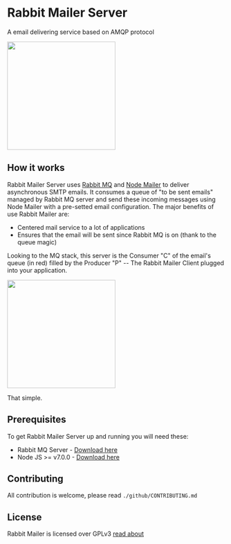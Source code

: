 # Rabbit Mailer Server
A email delivering service based on AMQP protocol

<img src="https://i.imgur.com/BTdctAa.png" width="250">

## How it works

Rabbit Mailer Server uses [Rabbit MQ](https://www.rabbitmq.com) and [Node Mailer](https://nodemailer.com/) to deliver asynchronous SMTP 
emails. It consumes a queue of "to be sent emails" managed by Rabbit MQ server and send these incoming messages using Node Mailer with a 
pre-setted email configuration. The major benefits of use Rabbit Mailer are:

- Centered mail service to a lot of applications
- Ensures that the email will be sent since Rabbit MQ is on (thank to the queue magic)

Looking to the MQ stack, this server is the Consumer "C" of the email's queue (in red) filled by the Producer "P" -- The Rabbit Mailer Client 
plugged into your application. 

<img src="https://www.rabbitmq.com/img/tutorials/python-one.png" width="250">

That simple.

## Prerequisites

To get Rabbit Mailer Server up and running you will need these:

- Rabbit MQ Server - [Download here](https://www.rabbitmq.com/download.html)
- Node JS >= v7.0.0 - [Download here](https://nodejs.org/en/download/)

## Contributing

All contribution is welcome, please read `./github/CONTRIBUTING.md`

## License

Rabbit Mailer is licensed over GPLv3 [read about](https://www.gnu.org/licenses/gpl-3.0.html)
